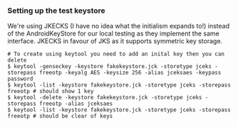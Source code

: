 ### Setting up the test keystore

We're using JKECKS (I have no idea what the initialism expands to!) instead of the AndroidKeyStore for our local testing as they implement the same interface.
JKECKS in favour of JKS as it supports symmetric key storage.

```
# To create using keytool you need to add an inital key then you can delete
$ keytool -genseckey -keystore fakekeystore.jck -storetype jceks -storepass freeotp -keyalg AES -keysize 256 -alias jceksaes -keypass password 
$ keytool -list -keystore fakekeystore.jck -storetype jceks -storepass freeotp # should show 1 key
$ keytool -delete -keystore fakekeystore.jck -storetype jceks -storepass freeotp -alias jceksaes
$ keytool -list -keystore fakekeystore.jck -storetype jceks -storepass freeotp # should be clear of keys
```
